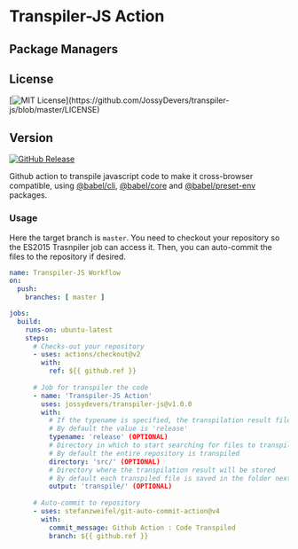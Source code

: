 # Transpiler-JS Action

## Package Managers

## License
[![MIT License](https://img.shields.io/apm/l/atomic-design-ui.svg?)](https://github.com/JossyDevers/transpiler-js/blob/master/LICENSE) 

## Version
[![GitHub Release](https://img.shields.io/github/v/release/jossydevers/transpiler-js)]()

Github action to transpile javascript code to make it cross-browser compatible, using [@babel/cli](https://babeljs.io/docs/en/babel-cli), [@babel/core](https://www.npmjs.com/package/@babel/core) and [@babel/preset-env](https://babeljs.io/docs/en/babel-preset-env) packages.

### Usage
Here the target branch is `master`. You need to checkout your repository so the ES2015 Trasnpiler job can access it. Then, you can auto-commit the files to the repository if desired.

```yaml
name: Transpiler-JS Workflow
on:
  push:
    branches: [ master ]

jobs:
  build:
    runs-on: ubuntu-latest
    steps:
      # Checks-out your repository
      - uses: actions/checkout@v2
        with:
          ref: ${{ github.ref }}
          
      # Job for transpiler the code
      - name: 'Transpiler-JS Action'
        uses: jossydevers/transpiler-js@v1.0.0
        with:
          # If the typename is specified, the transpilation result file will be as follows path/filename.{tipename}.js
          # By default the value is 'release'
          typename: 'release' (OPTIONAL)
          # Directory in which to start searching for files to transpile
          # By default the entire repository is transpiled
          directory: 'src/' (OPTIONAL)
          # Directory where the transpilation result will be stored
          # By default each transpiled file is saved in the folder next to the original file
          output: 'transpile/' (OPTIONAL)
          
      # Auto-commit to repository
      - uses: stefanzweifel/git-auto-commit-action@v4
        with:
          commit_message: Github Action : Code Transpiled
          branch: ${{ github.ref }}
```
